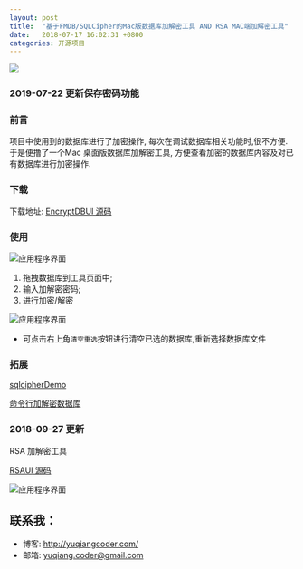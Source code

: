 ```yaml
---
layout: post
title:  "基于FMDB/SQLCipher的Mac版数据库加解密工具 AND RSA MAC端加解密工具"
date:   2018-07-17 16:02:31 +0800
categories: 开源项目
---
```

![](http://yuqiangcoder.com/assets/postImages/ios/201807/1.svg)

### 2019-07-22 更新保存密码功能

### 前言
项目中使用到的数据库进行了加密操作, 每次在调试数据库相关功能时,很不方便. 于是便撸了一个Mac 桌面版数据库加解密工具, 方便查看加密的数据库内容及对已有数据库进行加密操作.

### 下载
下载地址: 
[EncryptDBUI 源码](https://github.com/YQqiang/EncryptDBUI)

### 使用
![应用程序界面](http://yuqiangcoder.com/assets/postImages/ios/201807/1.png)

1. 拖拽数据库到工具页面中;
2. 输入加解密密码;
3. 进行加密/解密

![应用程序界面](http://yuqiangcoder.com/assets/postImages/ios/201807/2.png)

* 可点击右上角`清空重选`按钮进行清空已选的数据库,重新选择数据库文件

### 拓展
[sqlcipherDemo](https://github.com/zhengbomo/sqlcipherDemo)

[命令行加解密数据库](https://www.zetetic.net/sqlcipher/sqlcipher-api/#sqlcipher_export)


### 2018-09-27 更新

RSA 加解密工具

[RSAUI 源码](https://github.com/YQqiang/RSAUI)

![应用程序界面](http://yuqiangcoder.com/assets/postImages/ios/201807/3.png)

## 联系我：
- 博客: http://yuqiangcoder.com/
- 邮箱: yuqiang.coder@gmail.com

[jekyll-docs]: https://jekyllrb.com/docs/home
[jekyll-gh]:   https://github.com/jekyll/jekyll
[jekyll-talk]: https://talk.jekyllrb.com/


